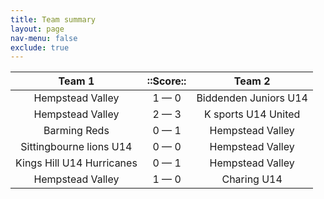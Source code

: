 ```yaml
---
title: Team summary
layout: page
nav-menu: false
exclude: true
---
```




|          Team 1           |  ::Score::  |        Team 2         |
|:-------------------------:|:-----------:|:---------------------:|
|     Hempstead Valley      | 1 &mdash; 0 | Biddenden Juniors U14 |
|     Hempstead Valley      | 2 &mdash; 3 |  K sports U14 United  |
|       Barming Reds        | 0 &mdash; 1 |   Hempstead Valley    |
|  Sittingbourne lions U14  | 0 &mdash; 0 |   Hempstead Valley    |
| Kings Hill U14 Hurricanes | 0 &mdash; 1 |   Hempstead Valley    |
|     Hempstead Valley      | 1 &mdash; 0 |      Charing U14      |

 <br /><br /><br />